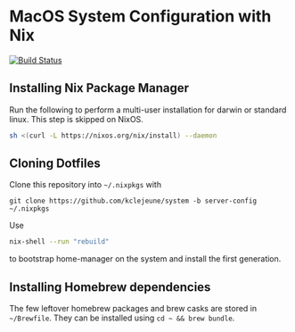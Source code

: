 # MacOS System Configuration with Nix

[![Build Status](https://travis-ci.com/kclejeune/dotfiles.svg?branch=master)](https://travis-ci.com/kclejeune/dotfiles)

## Installing Nix Package Manager

Run the following to perform a multi-user installation for darwin or standard linux. This step is skipped on NixOS.

```bash
sh <(curl -L https://nixos.org/nix/install) --daemon
```

## Cloning Dotfiles

Clone this repository into `~/.nixpkgs` with

```
git clone https://github.com/kclejeune/system -b server-config ~/.nixpkgs
```

Use

```bash
nix-shell --run "rebuild"
```

to bootstrap home-manager on the system and install the first generation.

## Installing Homebrew dependencies

The few leftover homebrew packages and brew casks are stored in `~/Brewfile`. They can be installed using `cd ~ && brew bundle`.
